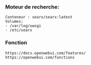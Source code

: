 ### Moteur de recherche:
```
Conteneur : searx/searx:latest
Volumes: 
- /var/log/uwsgi
- /etc/searx
```

### Fonction
```
https://docs.openwebui.com/features/
https://openwebui.com/functions
```
